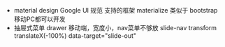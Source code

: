 - material design
  Google UI 规范
  支持的框架 materialize  类似于 bootstrap  移动PC都可以开发
- 抽屉式菜单
  drawer
  移动端，宽度小，nav菜单不够放 slide-nav transform translateX(-100%) data-target="slide-out"
